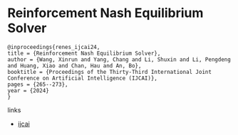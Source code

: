 # Reinforcement Nash Equilibrium Solver

```
@inproceedings{renes_ijcai24,
title = {Reinforcement Nash Equilibrium Solver},
author = {Wang, Xinrun and Yang, Chang and Li, Shuxin and Li, Pengdeng and Huang, Xiao and Chan, Hau and An, Bo},
booktitle = {Proceedings of the Thirty-Third International Joint Conference on Artificial Intelligence (IJCAI)},
pages = {265--273},
year = {2024}
}
```

links
- [ijcai](https://www.ijcai.org/proceedings/2024/30)

